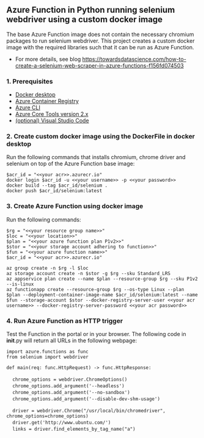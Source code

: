 ## Azure Function in Python running selenium webdriver using a custom docker image
The base Azure Function image does not contain the necessary chromium packages to run selenium webdriver. This project creates a custom docker image with the required libraries such that it can be run as Azure Function.

- For more details, see blog https://towardsdatascience.com/how-to-create-a-selenium-web-scraper-in-azure-functions-f156fd074503

### 1. Prerequisites

- [Docker desktop](https://docs.docker.com/get-docker/)
- [Azure Container Registry](https://docs.microsoft.com/nl-nl/azure/container-registry/container-registry-get-started-portal)
- [Azure CLI](https://docs.microsoft.com/en-us/cli/azure/install-azure-cli?view=azure-cli-latest)
- [Azure Core Tools version 2.x](https://docs.microsoft.com/en-us/azure/azure-functions/functions-run-local?tabs=windows%2Ccsharp%2Cbash#v2)
- [(optional) Visual Studio Code](https://code.visualstudio.com/)

### 2. Create custom docker image using the DockerFile in docker desktop

Run the following commands that installs chromium, chrome driver and selenium on top of the Azure Function base image:

`$acr_id = "<<your acr>>.azurecr.io"`  
`docker login $acr_id -u <<your username>> -p <<your password>>`  
`docker build --tag $acr_id/selenium .`  
`docker push $acr_id/selenium:latest`

### 3. Create Azure Function using docker image

Run the following commands:

`$rg = "<<your resource group name>>"`  
`$loc = "<<your location>>"`  
`$plan = "<<your azure function plan P1v2>>"`  
`$stor = "<<your storage account adhering to function>>"`  
`$fun = "<<your azure function name>>"`  
`$acr_id = "<<your acr>>.azurecr.io"`  

`az group create -n $rg -l $loc`  
`az storage account create -n $stor -g $rg --sku Standard_LRS`  
`az appservice plan create --name $plan --resource-group $rg --sku P1v2 --is-linux`  
`az functionapp create --resource-group $rg --os-type Linux --plan $plan --deployment-container-image-name $acr_id/selenium:latest --name $fun --storage-account $stor --docker-registry-server-user <<your acr username>> --docker-registry-server-password <<your acr password>> `

### 4. Run Azure Function as HTTP trigger

Test the Function in the portal or in your browser. The following code in __init__.py will return all URLs in the following webpage:

`import azure.functions as func`  
`from selenium import webdriver`  

`def main(req: func.HttpRequest) -> func.HttpResponse:`  

&nbsp;&nbsp;&nbsp;&nbsp;`chrome_options = webdriver.ChromeOptions()`  
&nbsp;&nbsp;&nbsp;&nbsp;`chrome_options.add_argument('--headless')`  
&nbsp;&nbsp;&nbsp;&nbsp;`chrome_options.add_argument('--no-sandbox')`  
&nbsp;&nbsp;&nbsp;&nbsp;`chrome_options.add_argument('--disable-dev-shm-usage')`  

&nbsp;&nbsp;&nbsp;&nbsp;`driver = webdriver.Chrome("/usr/local/bin/chromedriver", chrome_options=chrome_options)`  
&nbsp;&nbsp;&nbsp;&nbsp;`driver.get('http://www.ubuntu.com/')`  
&nbsp;&nbsp;&nbsp;&nbsp;`links = driver.find_elements_by_tag_name("a")`  
